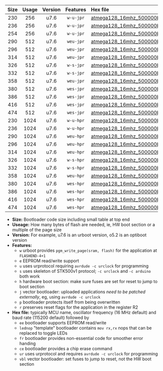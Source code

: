 |Size|Usage|Version|Features|Hex file|
|:-:|:-:|:-:|:-:|:--|
|230|256|u7.6|`w-u-jpr`|[atmega128_16mhz_500000bps_ur_vbl.hex](https://raw.githubusercontent.com/stefanrueger/urboot/main/atmega128_16mhz_500000bps_ur_vbl.hex)|
|236|256|u7.6|`w-u-jpr`|[atmega128_16mhz_500000bps_lednop_ur_vbl.hex](https://raw.githubusercontent.com/stefanrueger/urboot/main/atmega128_16mhz_500000bps_lednop_ur_vbl.hex)|
|254|256|u7.6|`w-u-jpr`|[atmega128_16mhz_500000bps_lednop_fr_ur_vbl.hex](https://raw.githubusercontent.com/stefanrueger/urboot/main/atmega128_16mhz_500000bps_lednop_fr_ur_vbl.hex)|
|290|512|u7.6|`weu-jpr`|[atmega128_16mhz_500000bps_ee_ur_vbl.hex](https://raw.githubusercontent.com/stefanrueger/urboot/main/atmega128_16mhz_500000bps_ee_ur_vbl.hex)|
|296|512|u7.6|`weu-jpr`|[atmega128_16mhz_500000bps_ee_lednop_ur_vbl.hex](https://raw.githubusercontent.com/stefanrueger/urboot/main/atmega128_16mhz_500000bps_ee_lednop_ur_vbl.hex)|
|314|512|u7.6|`weu-jpr`|[atmega128_16mhz_500000bps_ee_lednop_fr_ur_vbl.hex](https://raw.githubusercontent.com/stefanrueger/urboot/main/atmega128_16mhz_500000bps_ee_lednop_fr_ur_vbl.hex)|
|326|512|u7.6|`w-s-jpr`|[atmega128_16mhz_500000bps_vbl.hex](https://raw.githubusercontent.com/stefanrueger/urboot/main/atmega128_16mhz_500000bps_vbl.hex)|
|332|512|u7.6|`w-s-jpr`|[atmega128_16mhz_500000bps_lednop_vbl.hex](https://raw.githubusercontent.com/stefanrueger/urboot/main/atmega128_16mhz_500000bps_lednop_vbl.hex)|
|358|512|u7.6|`weu-jpr`|[atmega128_16mhz_500000bps_ee_lednop_fr_ce_ur_vbl.hex](https://raw.githubusercontent.com/stefanrueger/urboot/main/atmega128_16mhz_500000bps_ee_lednop_fr_ce_ur_vbl.hex)|
|380|512|u7.6|`wes-jpr`|[atmega128_16mhz_500000bps_ee_vbl.hex](https://raw.githubusercontent.com/stefanrueger/urboot/main/atmega128_16mhz_500000bps_ee_vbl.hex)|
|386|512|u7.6|`wes-jpr`|[atmega128_16mhz_500000bps_ee_lednop_vbl.hex](https://raw.githubusercontent.com/stefanrueger/urboot/main/atmega128_16mhz_500000bps_ee_lednop_vbl.hex)|
|416|512|u7.6|`wes-jpr`|[atmega128_16mhz_500000bps_ee_lednop_fr_vbl.hex](https://raw.githubusercontent.com/stefanrueger/urboot/main/atmega128_16mhz_500000bps_ee_lednop_fr_vbl.hex)|
|474|512|u7.6|`wes-jpr`|[atmega128_16mhz_500000bps_ee_lednop_fr_ce_vbl.hex](https://raw.githubusercontent.com/stefanrueger/urboot/main/atmega128_16mhz_500000bps_ee_lednop_fr_ce_vbl.hex)|
|230|1024|u7.6|`w-u-hpr`|[atmega128_16mhz_500000bps_ur.hex](https://raw.githubusercontent.com/stefanrueger/urboot/main/atmega128_16mhz_500000bps_ur.hex)|
|236|1024|u7.6|`w-u-hpr`|[atmega128_16mhz_500000bps_lednop_ur.hex](https://raw.githubusercontent.com/stefanrueger/urboot/main/atmega128_16mhz_500000bps_lednop_ur.hex)|
|290|1024|u7.6|`weu-hpr`|[atmega128_16mhz_500000bps_ee_ur.hex](https://raw.githubusercontent.com/stefanrueger/urboot/main/atmega128_16mhz_500000bps_ee_ur.hex)|
|296|1024|u7.6|`weu-hpr`|[atmega128_16mhz_500000bps_ee_lednop_ur.hex](https://raw.githubusercontent.com/stefanrueger/urboot/main/atmega128_16mhz_500000bps_ee_lednop_ur.hex)|
|314|1024|u7.6|`weu-hpr`|[atmega128_16mhz_500000bps_ee_lednop_fr_ur.hex](https://raw.githubusercontent.com/stefanrueger/urboot/main/atmega128_16mhz_500000bps_ee_lednop_fr_ur.hex)|
|326|1024|u7.6|`w-s-hpr`|[atmega128_16mhz_500000bps.hex](https://raw.githubusercontent.com/stefanrueger/urboot/main/atmega128_16mhz_500000bps.hex)|
|332|1024|u7.6|`w-s-hpr`|[atmega128_16mhz_500000bps_lednop.hex](https://raw.githubusercontent.com/stefanrueger/urboot/main/atmega128_16mhz_500000bps_lednop.hex)|
|358|1024|u7.6|`weu-hpr`|[atmega128_16mhz_500000bps_ee_lednop_fr_ce_ur.hex](https://raw.githubusercontent.com/stefanrueger/urboot/main/atmega128_16mhz_500000bps_ee_lednop_fr_ce_ur.hex)|
|380|1024|u7.6|`wes-hpr`|[atmega128_16mhz_500000bps_ee.hex](https://raw.githubusercontent.com/stefanrueger/urboot/main/atmega128_16mhz_500000bps_ee.hex)|
|386|1024|u7.6|`wes-hpr`|[atmega128_16mhz_500000bps_ee_lednop.hex](https://raw.githubusercontent.com/stefanrueger/urboot/main/atmega128_16mhz_500000bps_ee_lednop.hex)|
|416|1024|u7.6|`wes-hpr`|[atmega128_16mhz_500000bps_ee_lednop_fr.hex](https://raw.githubusercontent.com/stefanrueger/urboot/main/atmega128_16mhz_500000bps_ee_lednop_fr.hex)|
|474|1024|u7.6|`wes-hpr`|[atmega128_16mhz_500000bps_ee_lednop_fr_ce.hex](https://raw.githubusercontent.com/stefanrueger/urboot/main/atmega128_16mhz_500000bps_ee_lednop_fr_ce.hex)|

- **Size:** Bootloader code size including small table at top end
- **Useage:** How many bytes of flash are needed, ie, HW boot section or a multiple of the page size
- **Version:** For example, u7.6 is an urboot version, o5.2 is an optiboot version
- **Features:**
  + `w` urboot provides `pgm_write_page(sram, flash)` for the application at `FLASHEND-4+1`
  + `e` EEPROM read/write support
  + `u` uses urprotocol requiring `avrdude -c urclock` for programming
  + `s` uses skeleton of STK500v1 protocol; `-c urclock` and `-c arduino` both work
  + `h` hardware boot section: make sure fuses are set for reset to jump to boot section
  + `j` vector bootloader: uploaded applications *need to be patched externally*, eg, using `avrdude -c urclock`
  + `p` bootloader protects itself from being overwritten
  + `r` preserves reset flags for the application in the register R2
- **Hex file:** typically MCU name, oscillator frequency (16 MHz default) and baud rate (115200 default) followed by
  + `ee` bootloader supports EEPROM read/write
  + `lednop` "template" bootloader contains `mov rx,rx` nops that can be replaced to toggle LEDs
  + `fr` bootloader provides non-essential code for smoother error handing
  + `ce` bootloader provides a chip erase command
  + `ur` uses urprotocol and requires `avrdude -c urclock` for programming
  + `vbl` vector bootloader: set fuses to jump to reset, not the HW boot section
